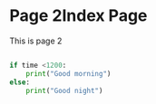 # Page 2Index Page

This is page 2

```python

if time <1200:
    print("Good morning")
else:
    print("Good night")

```